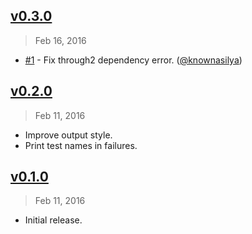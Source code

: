 ## [v0.3.0]
> Feb 16, 2016

- [#1] - Fix through2 dependency error. ([@knownasilya])

[v0.3.0]: https://github.com/rstacruz/tap-speck/compare/v0.2.0...v0.3.0

## [v0.2.0]
> Feb 11, 2016

- Improve output style.
- Print test names in failures.

[v0.2.0]: https://github.com/rstacruz/tap-speck/compare/v0.1.0...v0.2.0

## [v0.1.0]
> Feb 11, 2016

- Initial release.

[v0.1.0]: https://github.com/rstacruz/tap-speck/tree/v0.1.0
[#1]: https://github.com/rstacruz/tap-speck/issues/1
[@knownasilya]: https://github.com/knownasilya

